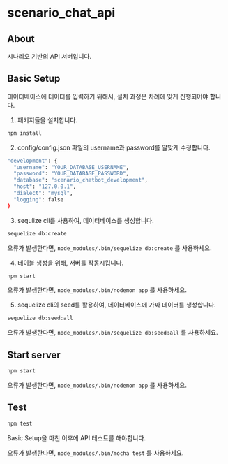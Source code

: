 # scenario_chat_api

## About

시나리오 기반의 API 서버입니다.

## Basic Setup

데이터베이스에 데이터를 입력하기 위해서, 설치 과정은 차례에 맞게 진행되어야 합니다.

1. 패키지들을 설치합니다.

```bash
npm install
```

2. config/config.json 파일의 username과 password를 알맞게 수정합니다.

```bash
"development": {
  "username": "YOUR_DATABASE_USERNAME",
  "password": "YOUR_DATABASE_PASSWORD",
  "database": "scenario_chatbot_development",
  "host": "127.0.0.1",
  "dialect": "mysql",
  "logging": false
}
```

3. sequlize cli를 사용하여, 데이터베이스를 생성합니다.

```bash
sequelize db:create
```

오류가 발생한다면, `node_modules/.bin/sequelize db:create` 를 사용하세요.

4. 테이블 생성을 위해, 서버를 작동시킵니다.

```bash
npm start
```

오류가 발생한다면, `node_modules/.bin/nodemon app` 를 사용하세요.

5. sequelize cli의 seed를 활용하여, 데이터베이스에 가짜 데이터를 생성합니다.

```bash
sequelize db:seed:all
```

오류가 발생한다면, `node_modules/.bin/sequelize db:seed:all` 를 사용하세요.

## Start server

```bash
npm start
```

오류가 발생한다면, `node_modules/.bin/nodemon app` 를 사용하세요.

## Test

```bash
npm test
```

Basic Setup을 마친 이후에 API 테스트를 해야합니다.

오류가 발생한다면, `node_modules/.bin/mocha test` 를 사용하세요.
